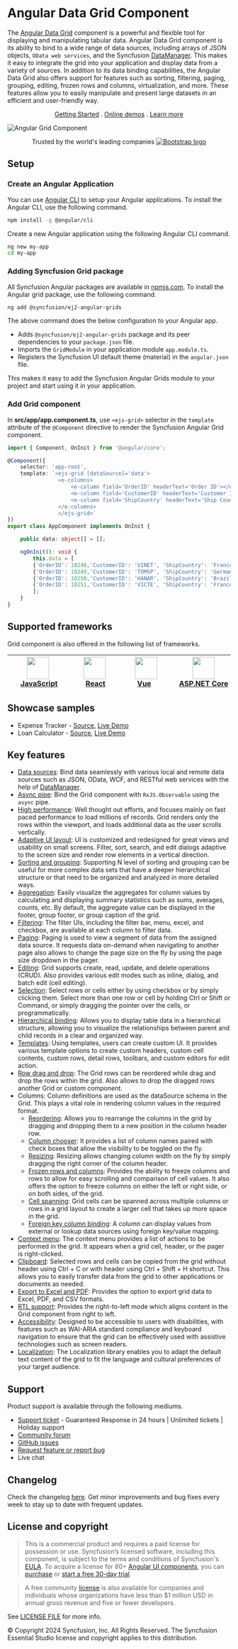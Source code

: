 # Angular Data Grid Component

The [Angular Data Grid](https://www.syncfusion.com/angular-ui-components/angular-grid?utm_source=npm&utm_medium=listing&utm_campaign=angular-grid-npm) component is a powerful and flexible tool for displaying and manipulating tabular data. Angular Data Grid component is its ability to bind to a wide range of data sources, including arrays of JSON objects, `OData web services`, and the Syncfusion [DataManager](https://ej2.syncfusion.com/angular/documentation/data/data-binding/?utm_source=npm&utm_medium=listing&utm_campaign=angular-grid-npm). This makes it easy to integrate the grid into your application and display data from a variety of sources. In addition to its data binding capabilities, the Angular Data Grid also offers support for features such as sorting, filtering, paging, grouping, editing, frozen rows and columns, virtualization, and more. These features allow you to easily manipulate and present large datasets in an efficient and user-friendly way.

<p align="center">
  <a href="https://ej2.syncfusion.com/angular/documentation/grid/getting-started/?utm_source=npm&utm_medium=listing&utm_campaign=angular-grid-npm">Getting Started</a> .
  <a href="https://ej2.syncfusion.com/angular/demos/?utm_source=npm&utm_medium=listing&utm_campaign=angular-grid-npm#/material/grid/over-view">Online demos</a> .
  <a href="https://www.syncfusion.com/angular-components/angular-grid?utm_source=npm&utm_medium=listing&utm_campaign=angular-grid-npm">Learn more</a>
</p>

![Angular Grid Component](https://raw.githubusercontent.com/SyncfusionExamples/nuget-img/master/angular/angular-datagrid.png)

<p align="center">
Trusted by the world's leading companies
  <a href="https://www.syncfusion.com">
    <img src="https://raw.githubusercontent.com/SyncfusionExamples/nuget-img/master/syncfusion/syncfusion-trusted-companies.webp" alt="Bootstrap logo">
  </a>
</p>

## Setup

### Create an Angular Application

You can use [Angular CLI](https://github.com/angular/angular-cli) to setup your Angular applications. To install the Angular CLI, use the following command.

```bash
npm install -g @angular/cli
```

Create a new Angular application using the following Angular CLI command.

```bash
ng new my-app
cd my-app
```

### Adding Syncfusion Grid package

All Syncfusion Angular packages are available in [npmjs.com](https://www.npmjs.com/~syncfusionorg). To install the Angular grid package, use the following command.

```bash
ng add @syncfusion/ej2-angular-grids
```

The above command does the below configuration to your Angular app.
 
 * Adds `@syncfusion/ej2-angular-grids` package and its peer dependencies to your `package.json` file.
 * Imports the `GridModule` in your application module `app.module.ts`.
 * Registers the Syncfusion UI default theme (material) in the `angular.json` file.

This makes it easy to add the Syncfusion Angular Grids module to your project and start using it in your application.

### Add Grid component

In **src/app/app.component.ts**, use `<ejs-grid>` selector in the `template` attribute of the `@Component` directive to render the Syncfusion Angular Grid component.

```typescript
import { Component, OnInit } from '@angular/core';

@Component({
    selector: 'app-root',
    template: `<ejs-grid [dataSource]='data'>
                <e-columns>
                    <e-column field='OrderID' headerText='Order ID'></e-column>
                    <e-column field='CustomerID' headerText='Customer ID'></e-column>
                    <e-column field='ShipCountry' headerText='Ship Country'></e-column>
                </e-columns>
                </ejs-grid>`
})
export class AppComponent implements OnInit {

    public data: object[] = [];

    ngOnInit(): void {
        this.data = [
		{'OrderID': 10248,'CustomerID': 'VINET', 'ShipCountry': 'France'},
		{'OrderID': 10249,'CustomerID': 'TOMSP', 'ShipCountry': 'Germany'},
		{'OrderID': 10250,'CustomerID': 'HANAR', 'ShipCountry': 'Brazil' },
		{'OrderID': 10251,'CustomerID': 'VICTE', 'ShipCountry': 'France'}
		];
    }
}
```
		
## Supported frameworks

Grid component is also offered in the following list of frameworks.

| [<img src="https://ej2.syncfusion.com/github/images/js.svg" height="50" />](https://www.syncfusion.com/javascript-ui-controls?utm_medium=listing&utm_source=github)<br/>&nbsp;&nbsp;&nbsp;&nbsp;&nbsp;[JavaScript](https://www.syncfusion.com/javascript-ui-controls?utm_medium=listing&utm_source=github)&nbsp;&nbsp;&nbsp;&nbsp; | [<img src="https://ej2.syncfusion.com/github/images/react.svg"  height="50" />](https://www.syncfusion.com/react-ui-components?utm_medium=listing&utm_source=github)<br/>&nbsp;&nbsp;&nbsp;&nbsp;&nbsp;&nbsp;&nbsp;[React](https://www.syncfusion.com/react-ui-components?utm_medium=listing&utm_source=github)&nbsp;&nbsp;&nbsp;&nbsp;&nbsp;&nbsp; | [<img src="https://ej2.syncfusion.com/github/images/vue.svg" height="50" />](https://www.syncfusion.com/vue-ui-components?utm_medium=listing&utm_source=github)<br/>&nbsp;&nbsp;&nbsp;&nbsp;&nbsp;&nbsp;&nbsp;[Vue](https://www.syncfusion.com/vue-ui-components?utm_medium=listing&utm_source=github)&nbsp;&nbsp;&nbsp;&nbsp;&nbsp;&nbsp;&nbsp;&nbsp;&nbsp; | [<img src="https://ej2.syncfusion.com/github/images/netcore.svg" height="50" />](https://www.syncfusion.com/aspnet-core-ui-controls?utm_medium=listing&utm_source=github)<br/>&nbsp;&nbsp;[ASP.NET&nbsp;Core](https://www.syncfusion.com/aspnet-core-ui-controls?utm_medium=listing&utm_source=github)&nbsp;&nbsp; | [<img src="https://ej2.syncfusion.com/github/images/netmvc.svg" height="50" />](https://www.syncfusion.com/aspnet-mvc-ui-controls?utm_medium=listing&utm_source=github)<br/>&nbsp;&nbsp;[ASP.NET&nbsp;MVC](https://www.syncfusion.com/aspnet-mvc-ui-controls?utm_medium=listing&utm_source=github)&nbsp;&nbsp; | 
| :-----: | :-----: | :-----: | :-----: | :-----: |

## Showcase samples

* Expense Tracker - [Source](https://github.com/syncfusion/ej2-showcase-angular-expensetracker?utm_source=npm&utm_medium=listing&utm_campaign=angular-grid-npm), [Live Demo](https://ej2.syncfusion.com/showcase/angular/expensetracker/#/dashboard?utm_source=npm&utm_medium=listing&utm_campaign=angular-grid-npm)
* Loan Calculator - [Source](https://github.com/syncfusion/ej2-sample-ng-loancalculator?utm_source=npm&utm_medium=listing&utm_campaign=angular-grid-npm), [Live Demo](https://ej2.syncfusion.com/showcase/angular/loancalculator/?utm_source=npm&utm_medium=listing&utm_campaign=angular-grid-npm)

## Key features

* [Data sources](https://ej2.syncfusion.com/angular/demos/?utm_source=npm&utm_medium=listing&utm_campaign=angular-grid-npm#/material/grid/local-data): Bind data seamlessly with various local and remote data sources such as JSON, OData, WCF, and RESTful web services with the help of [DataManager](https://ej2.syncfusion.com/angular/documentation/data/data-binding/?utm_source=npm&utm_medium=listing&utm_campaign=angular-grid-npm).
* [Async pipe](https://ej2.syncfusion.com/angular/demos/?utm_source=npm&utm_medium=listing&utm_campaign=angular-grid-npm#/material/grid/async-pipe): Bind the Grid component with `RxJS.Observable` using the `async` pipe.
* [High performance](https://ej2.syncfusion.com/angular/demos/?utm_source=npm&utm_medium=listing&utm_campaign=angular-grid-npm#/material/grid/virtualization): Well thought out efforts, and focuses mainly on fast paced performance to load millions of records. Grid renders only the rows within the viewport, and loads additional data as the user scrolls vertically.
* [Adaptive UI layout](https://ej2.syncfusion.com/angular/demos/?utm_source=npm&utm_medium=listing&utm_campaign=angular-grid-npm#/material/grid/adaptive-layout): UI is customized and redesigned for great views and usability on small screens. Filter, sort, search, and edit dialogs adaptive to the screen size and render row elements in a vertical direction.
* [Sorting and grouping](https://ej2.syncfusion.com/angular/demos/?utm_source=npm&utm_medium=listing&utm_campaign=angular-grid-npm#/material/grid/grouping): Supporting N level of sorting and grouping can be useful for more complex data sets that have a deeper hierarchical structure or that need to be organized and analyzed in more detailed ways.
* [Aggregation](https://ej2.syncfusion.com/angular/demos/?utm_source=npm&utm_medium=listing&utm_campaign=angular-grid-npm#/material/grid/aggregate-default): Easily visualize the aggregates for column values by calculating and displaying summary statistics such as sums, averages, counts, etc. By default, the aggregate value can be displayed in the footer, group footer, or group caption of the grid.
* [Filtering](https://ej2.syncfusion.com/angular/demos/?utm_source=npm&utm_medium=listing&utm_campaign=angular-grid-npm#/material/grid/filtering): The filter UIs, including the filter bar, menu, excel, and checkbox, are available at each column to filter data.
* [Paging](https://ej2.syncfusion.com/angular/demos/?utm_source=npm&utm_medium=listing&utm_campaign=angular-grid-npm#/material/grid/paging): Paging is used to view a segment of data from the assigned data source. It requests data on-demand when navigating to another page also allows to change the page size on the fly by using the page size dropdown in the pager.
* [Editing](https://ej2.syncfusion.com/angular/demos/?utm_source=npm&utm_medium=listing&utm_campaign=angular-grid-npm#/material/grid/normal-edit): Grid supports create, read, update, and delete operations (CRUD). Also provides various edit modes such as inline, dialog, and batch edit (cell editing).
* [Selection](https://ej2.syncfusion.com/angular/demos/?utm_source=npm&utm_medium=listing&utm_campaign=angular-grid-npm#/material/grid/selection): Select rows or cells either by using checkbox or by simply clicking them. Select more than one row or cell by holding Ctrl or Shift or Command, or simply dragging the pointer over the cells, or programmatically.
* [Hierarchical binding](https://ej2.syncfusion.com/angular/demos/?utm_source=npm&utm_medium=listing&utm_campaign=angular-grid-npm#/material/grid/hierarchy): Allows you to display table data in a hierarchical structure, allowing you to visualize the relationships between parent and child records in a clear and organized way.
* [Templates](https://ej2.syncfusion.com/angular/demos/?utm_source=npm&utm_medium=listing&utm_campaign=angular-grid-npm#/material/grid/column-template): Using templates, users can create custom UI. It provides various template options to create custom headers, custom cell contents, custom rows, detail rows, toolbars, and custom editors for edit action.
* [Row drag and drop](https://ej2.syncfusion.com/vue/demos/?utm_source=npm&utm_medium=listing&utm_campaign=angular-grid-npm#/material/grid/row-drag-and-drop.html): The Grid rows can be reordered while drag and drop the rows within the grid. Also allows to drop the dragged rows another Grid or custom component.
* Columns: Column definitions are used as the dataSource schema in the Grid. This plays a vital role in rendering column values in the required format.
  * [Reordering](https://ej2.syncfusion.com/angular/demos/?utm_source=npm&utm_medium=listing&utm_campaign=angular-grid-npm#/material/grid/column/reorder): Allows you to rearrange the columns in the grid by dragging and dropping them to a new position in the column header row.
  * [Column chooser](https://ej2.syncfusion.com/angular/demos/?utm_source=npm&utm_medium=listing&utm_campaign=angular-grid-npm#/material/grid/column/column-chooser): It provides a list of column names paired with check boxes that allow the visibility to be toggled on the fly.
  * [Resizing](https://ej2.syncfusion.com/angular/demos/?utm_source=npm&utm_medium=listing&utm_campaign=angular-grid-npm#/material/grid/column/column-resizing): Resizing allows changing column width on the fly by simply dragging the right corner of the column header.
  * [Frozen rows and columns](https://ej2.syncfusion.com/angular/demos/?utm_source=npm&utm_medium=listing&utm_campaign=angular-grid-npm#/material/grid/frozen-rows): Provides the ability to freeze columns and rows to allow for easy scrolling and comparison of cell values. It also offers the option to freeze columns on either the left or right side, or on both sides, of the grid.
  * [Cell spanning](https://ej2.syncfusion.com/angular/demos/?utm_source=npm&utm_medium=listing&utm_campaign=angular-grid-npm#/material/grid/column/column-spanning): Grid cells can be spanned across multiple columns or rows in a grid layout to create a larger cell that takes up more space in the grid.
  * [Foreign key column binding](https://ej2.syncfusion.com/angular/demos/?utm_source=npm&utm_medium=listing&utm_campaign=angular-grid-npm#/material/grid/column/foreign-key): A column can display values from external or lookup data sources using foreign key/value mapping.
* [Context menu](https://ej2.syncfusion.com/angular/demos/?utm_source=npm&utm_medium=listing&utm_campaign=angular-grid-npm#/material/grid/context-menu): The context menu provides a list of actions to be performed in the grid. It appears when a grid cell, header, or the pager is right-clicked.
* [Clipboard](https://ej2.syncfusion.com/angular/demos/?utm_source=npm&utm_medium=listing&utm_campaign=angular-grid-npm#/material/grid/clipboard): Selected rows and cells can be copied from the grid without header using Ctrl + C or with header using Ctrl + Shift + H shortcut. This allows you to easily transfer data from the grid to other applications or documents as needed.
* [Export to Excel and PDF](https://ej2.syncfusion.com/angular/demos/?utm_source=npm&utm_medium=listing&utm_campaign=angular-grid-npm#/material/grid/default-exporting): Provides the option to export grid data to Excel, PDF, and CSV formats.
* [RTL support](https://ej2.syncfusion.com/angular/documentation/grid/global-local/?utm_source=npm&utm_medium=listing&utm_campaign=angular-grid-npm#right-to-left---rtl): Provides the right-to-left mode which aligns content in the Grid component from right to left.
* [Accessibility](https://ej2.syncfusion.com/angular/documentation/grid/accessibility/?utm_source=npm&utm_medium=listing&utm_campaign=angular-grid-npm#wai-aria): Designed to be accessible to users with disabilities, with features such as WAI-ARIA standard compliance and keyboard navigation to ensure that the grid can be effectively used with assistive technologies such as screen readers.
* [Localization](https://ej2.syncfusion.com/angular/documentation/grid/global-local/?utm_source=npm&utm_medium=listing&utm_campaign=angular-grid-npm#localization): The Localization library enables you to adapt the default text content of the grid to fit the language and cultural preferences of your target audience.

## Support

Product support is available through the following mediums.

* [Support ticket](https://support.syncfusion.com/support/tickets/create) - Guaranteed Response in 24 hours | Unlimited tickets | Holiday support
* [Community forum](https://www.syncfusion.com/forums/angular-js2?utm_source=npm&utm_medium=listing&utm_campaign=angular-grid-npm)
* [GitHub issues](https://github.com/syncfusion/ej2-angular-ui-components/issues/new)
* [Request feature or report bug](https://www.syncfusion.com/feedback/angular?utm_source=npm&utm_medium=listing&utm_campaign=angular-grid-npm)
* Live chat

## Changelog

Check the changelog [here](https://github.com/syncfusion/ej2-angular-ui-components/blob/master/components/grids/CHANGELOG.md?utm_source=npm&utm_medium=listing&utm_campaign=angular-grid-npm). Get minor improvements and bug fixes every week to stay up to date with frequent updates.

## License and copyright

> This is a commercial product and requires a paid license for possession or use. Syncfusion’s licensed software, including this component, is subject to the terms and conditions of Syncfusion's [EULA](https://www.syncfusion.com/eula/es/). To acquire a license for 80+ [Angular UI components](https://www.syncfusion.com/angular-components), you can [purchase](https://www.syncfusion.com/sales/products) or [start a free 30-day trial](https://www.syncfusion.com/account/manage-trials/start-trials).

> A free community [license](https://www.syncfusion.com/products/communitylicense) is also available for companies and individuals whose organizations have less than $1 million USD in annual gross revenue and five or fewer developers.

See [LICENSE FILE](https://github.com/syncfusion/ej2-angular-ui-components/blob/master/license?utm_source=npm&utm_medium=listing&utm_campaign=angular-grid-npm) for more info.

© Copyright 2024 Syncfusion, Inc. All Rights Reserved. The Syncfusion Essential Studio license and copyright applies to this distribution.

